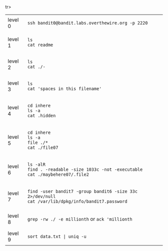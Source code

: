 <table>
<tr>
<td>level 0</td>
<td>

`ssh bandit0@bandit.labs.overthewire.org -p 2220`
</td>
</tr>
<td>level 1</td>
<td>

`ls`\
`cat readme`
</td>
</tr>
<td>level 2</td>
<td>

`ls`\
`cat ./-`
</td>
</tr>
<tr>
<td>level 3</td>
<td>

`ls`\
`cat 'spaces in this filename'`
</td>
</tr>
<tr>
<td>level 4</td>
<td>

`cd inhere`\
`ls -a`\
`cat .hidden`
</td>
</tr>
tr>
<td>level 5</td>
<td>

`cd inhere`\
`ls -a`\
`file ./*`\
`cat ./file07`
</td>
</tr>
<tr>
<td>level 6</td>
<td>

`ls -alR`\
`find . -readable -size 1033c -not -executable`\
`cat ./maybehere07/.file2`
</td>
</tr>
<tr>
<td>level 7</td>
<td>

`find -user bandit7 -group bandit6 -size 33c 2>/dev/null`\
`cat /var/lib/dpkg/info/bandit7.password`
</td>
</tr>
<tr>
<td>level 8</td>
<td>

`grep -rw ./ -e millionth` or `ack 'millionth`

</td>
</tr>
<tr>
<td>level 9</td>
<td>

`sort data.txt | uniq -u`
</td>
</tr>
</table>
